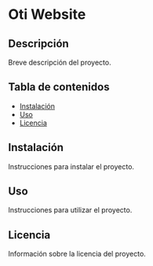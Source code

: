 # Oti Website

## Descripción

Breve descripción del proyecto.

## Tabla de contenidos

- [Instalación](#instalación)
- [Uso](#uso)
- [Licencia](#licencia)

## Instalación

Instrucciones para instalar el proyecto.

## Uso

Instrucciones para utilizar el proyecto.

## Licencia

Información sobre la licencia del proyecto.
